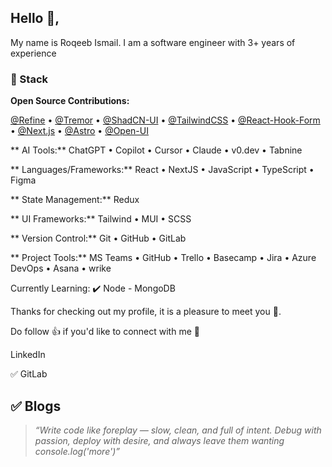 ## Hello 👋,

My name is Roqeeb Ismail. I am a software engineer with 3+ years of experience

### 🧩 Stack 

**Open Source Contributions:**  

[@Refine](https://github.com/refinedev/refine)  •  [@Tremor](https://github.com/tremorlabs/tremor)   •  [@ShadCN-UI](https://github.com/shadcn-ui/ui)   •  [@TailwindCSS](https://github.com/tailwindlabs/tailwindcss)  •  [@React-Hook-Form](https://github.com/react-hook-form/react-hook-form) • [@Next.js](https://github.com/vercel/next.js)   •  [@Astro](https://github.com/withastro/astro)  •  [@Open-UI](https://github.com/WICG/open-ui)  


** AI Tools:** ChatGPT  •  Copilot  •  Cursor  •  Claude  •  v0.dev  •  Tabnine   

** Languages/Frameworks:**  React   •  NextJS  •  JavaScript  •  TypeScript  •  Figma

** State Management:**  Redux

** UI Frameworks:**  Tailwind  •  MUI  •  SCSS  

** Version Control:**  Git  •  GitHub  •  GitLab   

** Project Tools:**  MS Teams  •  GitHub  •  Trello  •  Basecamp  •  Jira  •  Azure DevOps  •  Asana  •  wrike  

<!--
**💼 Languages Previously Used:** Angular ✅ | Java ✅ | C# && .Net ✅
-->
Currently Learning: ✔️ Node - MongoDB

Thanks for checking out my profile, it is a pleasure to meet you 🤝.

Do follow 👍 if you'd like to connect with me 💪

LinkedIn

✅ GitLab

✅ Blogs
---

> *“Write code like foreplay — slow, clean, and full of intent. Debug with passion, deploy with desire, and always leave them wanting console.log('more')”*

